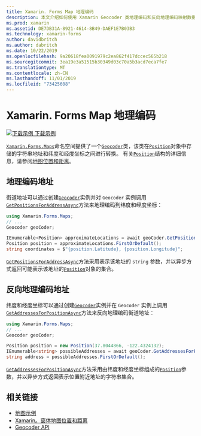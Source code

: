 ```yaml
---
title: Xamarin. Forms Map 地理编码
description: 本文介绍如何使用 Xamarin Geocoder 类地理编码和反向地理编码映射数据。
ms.prod: xamarin
ms.assetid: DE7DB31A-8921-4614-8B49-DAEF1E7B03B3
ms.technology: xamarin-forms
author: davidbritch
ms.author: dabritch
ms.date: 10/22/2019
ms.openlocfilehash: 9a20618fea0091979c2ea862f417dccec565b218
ms.sourcegitcommit: 3ea19e3a51515b30349d03c70a5b3acd7eca7fe7
ms.translationtype: MT
ms.contentlocale: zh-CN
ms.lasthandoff: 11/01/2019
ms.locfileid: "73425608"
---
```

# <a name="xamarinforms-map-geocoding"></a>Xamarin. Forms Map 地理编码

[![下载示例](~/media/shared/download.png) 下载示例](https://docs.microsoft.com/samples/xamarin/xamarin-forms-samples/workingwithmaps)

[`Xamarin.Forms.Maps`](xref:Xamarin.Forms.Maps)命名空间提供了一个[`Geocoder`](xref:Xamarin.Forms.Maps.Geocoder)类，该类在[`Position`](xref:Xamarin.Forms.Maps.Position)对象中存储的字符串地址和纬度和经度坐标之间进行转换。 有关[`Position`](xref:Xamarin.Forms.Maps.Position)结构的详细信息，请参阅[地图位置和距离](position-distance.md)。

## <a name="geocode-an-address"></a>地理编码地址

街道地址可以通过创建[`Geocoder`](xref:Xamarin.Forms.Maps.Geocoder)实例并对 `Geocoder` 实例调用[`GetPositionsForAddressAsync`](xref:Xamarin.Forms.Maps.Geocoder.GetPositionsForAddressAsync*)方法来地理编码到纬度和经度坐标：

```csharp
using Xamarin.Forms.Maps;
// ...
Geocoder geoCoder;

IEnumerable<Position> approximateLocations = await geoCoder.GetPositionsForAddressAsync("Pacific Ave, San Francisco, California");
Position position = approximateLocations.FirstOrDefault();
string coordinates = $"{position.Latitude}, {position.Longitude}";
```

[`GetPositionsForAddressAsync`](xref:Xamarin.Forms.Maps.Geocoder.GetPositionsForAddressAsync*)方法采用表示该地址的 `string` 参数，并以异步方式返回可能表示该地址的[`Position`](xref:Xamarin.Forms.Maps.Position)对象的集合。

## <a name="reverse-geocode-an-address"></a>反向地理编码地址

纬度和经度坐标可以通过创建[`Geocoder`](xref:Xamarin.Forms.Maps.Geocoder)实例并在 `Geocoder` 实例上调用[`GetAddressesForPositionAsync`](xref:Xamarin.Forms.Maps.Geocoder.GetAddressesForPositionAsync*)方法来反向地理编码街道地址：

```csharp
using Xamarin.Forms.Maps;
// ...
Geocoder geoCoder;

Position position = new Position(37.8044866, -122.4324132);
IEnumerable<string> possibleAddresses = await geoCoder.GetAddressesForPositionAsync(position);
string address = possibleAddresses.FirstOrDefault();
```

[`GetAddressesForPositionAsync`](xref:Xamarin.Forms.Maps.Geocoder.GetAddressesForPositionAsync*)方法采用由纬度和经度坐标组成的[`Position`](xref:Xamarin.Forms.Maps.Position)参数，并以异步方式返回表示位置附近地址的字符串集合。

## <a name="related-links"></a>相关链接

- [地图示例](https://docs.microsoft.com/samples/xamarin/xamarin-forms-samples/workingwithmaps)
- [Xamarin。窗体地图位置和距离](position-distance.md)
- [Geocoder API](xref:Xamarin.Forms.Maps.Geocoder)
